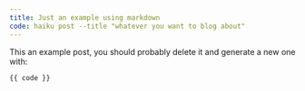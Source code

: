 ```yaml
---
title: Just an example using markdown
code: haiku post --title "whatever you want to blog about"
---
```


This an example post, you should probably delete it and generate a new one
with:

    {{ code }}
